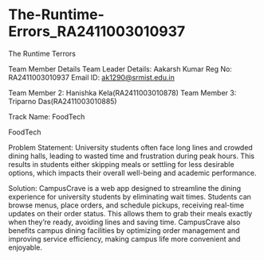 # The-Runtime-Errors_RA2411003010937

The Runtime Terrors

Team Member Details
Team Leader Details:
Aakarsh Kumar
Reg No: RA2411003010937
Email ID: ak1290@srmist.edu.in

Team Member 2: Hanishka Kela(RA2411003010878)
Team Member 3: Triparno Das(RA2411003010885)

Track Name: FoodTech

FoodTech

Problem Statement:
University students often face long lines and crowded dining halls, leading to wasted time and frustration during peak hours.
This results in students either skipping meals or settling for less desirable options, which impacts their overall well-being and academic performance.

Solution: 
CampusCrave is a web app designed to streamline the dining experience for university students by eliminating wait times. Students can browse menus, place orders, and schedule pickups, receiving real-time updates on their order status. This allows them to grab their meals exactly when they’re ready, avoiding lines and saving time. CampusCrave also benefits campus dining facilities by optimizing order management and improving service efficiency, making campus life more convenient and enjoyable.

